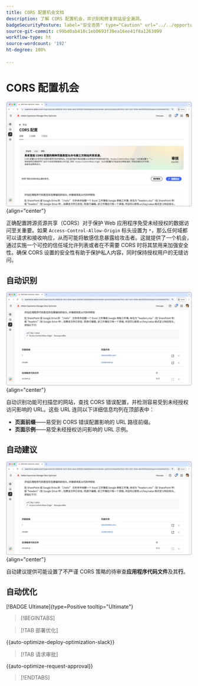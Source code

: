 ```yaml
---
title: CORS 配置机会文档
description: 了解 CORS 配置机会，并识别和修复网站安全漏洞。
badgeSecurityPosture: label="安全态势" type="Caution" url="../../opportunity-types/security-posture.md" tooltip="安全态势"
source-git-commit: c99bd0ab418c1eb0693f39ea16ee41f8a1263099
workflow-type: ht
source-wordcount: '192'
ht-degree: 100%

---
```



# CORS 配置机会

![CORS 配置机会](./assets/cors-configuration/hero.png){align="center"}

正确配置跨源资源共享（CORS）对于保护 Web 应用程序免受未经授权的数据访问至关重要。如果 `Access-Control-Allow-Origin` 标头设置为 `*`，那么任何域都可以请求和接收响应，从而可能将敏感信息暴露给攻击者。这就提供了一个机会，通过实施一个可控的信任域允许列表或者在不需要 CORS 时将其禁用来加强安全性。确保 CORS 设置的安全性有助于保护私人内容，同时保持授权用户的无缝访问。

## 自动识别

![自动识别 CORS 配置机会](./assets/cors-configuration/auto-identify.png){align="center"}

自动识别功能可扫描您的网站，查找 CORS 错误配置，并检测容易受到未经授权访问影响的 URL。这些 URL 连同以下详细信息均列在顶部表中：

* **页面前缀**——易受到 CORS 错误配置影响的 URL 路径前缀。
* **页面示例**——易受未经授权访问影响的 URL 示例。

## 自动建议

![自动建议 CORS 配置机会](./assets/cors-configuration/auto-suggest.png){align="center"}

自动建议提供可能设置了不严谨 CORS 策略的待审查&#x200B;**应用程序代码文件**&#x200B;及其&#x200B;**行**。


## 自动优化

[!BADGE Ultimate]{type=Positive tooltip="Ultimate"}

>[!BEGINTABS]

>[!TAB 部署优化]

{{auto-optimize-deploy-optimization-slack}}

>[!TAB 请求审批]

{{auto-optimize-request-approval}}

>[!ENDTABS]
